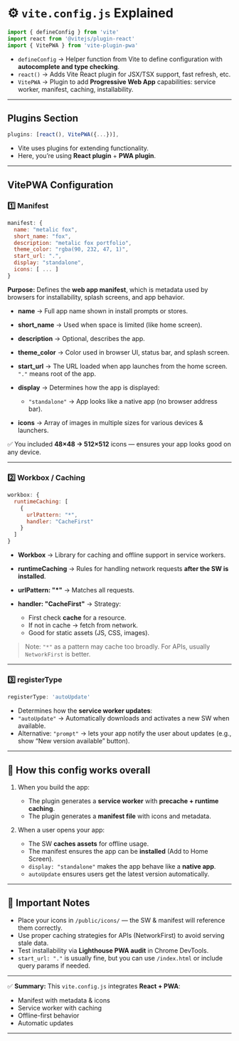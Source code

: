 
# ⚙️ `vite.config.js` Explained

```js
import { defineConfig } from 'vite'
import react from '@vitejs/plugin-react'
import { VitePWA } from 'vite-plugin-pwa'
```

* `defineConfig` → Helper function from Vite to define configuration with **autocomplete and type checking**.
* `react()` → Adds Vite React plugin for JSX/TSX support, fast refresh, etc.
* `VitePWA` → Plugin to add **Progressive Web App** capabilities: service worker, manifest, caching, installability.

---

## Plugins Section

```js
plugins: [react(), VitePWA({...})],
```

* Vite uses plugins for extending functionality.
* Here, you’re using **React plugin** + **PWA plugin**.

---

## VitePWA Configuration

### 1️⃣ Manifest

```js
manifest: {
  name: "metalic fox",
  short_name: "fox",
  description: "metalic fox portfolio",
  theme_color: "rgba(90, 232, 47, 1)",
  start_url: ".",
  display: "standalone",
  icons: [ ... ]
}
```

**Purpose:** Defines the **web app manifest**, which is metadata used by browsers for installability, splash screens, and app behavior.

* **name** → Full app name shown in install prompts or stores.
* **short\_name** → Used when space is limited (like home screen).
* **description** → Optional, describes the app.
* **theme\_color** → Color used in browser UI, status bar, and splash screen.
* **start\_url** → The URL loaded when app launches from the home screen. `"."` means root of the app.
* **display** → Determines how the app is displayed:

  * `"standalone"` → App looks like a native app (no browser address bar).
* **icons** → Array of images in multiple sizes for various devices & launchers.

✅ You included **48×48 → 512×512** icons — ensures your app looks good on any device.

---

### 2️⃣ Workbox / Caching

```js
workbox: {
  runtimeCaching: [
    {
      urlPattern: "*",
      handler: "CacheFirst"
    }
  ]
}
```

* **Workbox** → Library for caching and offline support in service workers.
* **runtimeCaching** → Rules for handling network requests **after the SW is installed**.
* **urlPattern: "\*"** → Matches all requests.
* **handler: "CacheFirst"** → Strategy:

  * First check **cache** for a resource.
  * If not in cache → fetch from network.
  * Good for static assets (JS, CSS, images).

> Note: `"*"` as a pattern may cache too broadly. For APIs, usually `NetworkFirst` is better.

---

### 3️⃣ registerType

```js
registerType: 'autoUpdate'
```

* Determines how the **service worker updates**:
* `"autoUpdate"` → Automatically downloads and activates a new SW when available.
* Alternative: `"prompt"` → lets your app notify the user about updates (e.g., show “New version available” button).

---

## 🔹 How this config works overall

1. When you build the app:

   * The plugin generates a **service worker** with **precache + runtime caching**.
   * The plugin generates a **manifest file** with icons and metadata.

2. When a user opens your app:

   * The SW **caches assets** for offline usage.
   * The manifest ensures the app can be **installed** (Add to Home Screen).
   * `display: "standalone"` makes the app behave like a **native app**.
   * `autoUpdate` ensures users get the latest version automatically.

---

## 🔹 Important Notes

* Place your icons in `/public/icons/` — the SW & manifest will reference them correctly.
* Use proper caching strategies for APIs (NetworkFirst) to avoid serving stale data.
* Test installability via **Lighthouse PWA audit** in Chrome DevTools.
* `start_url: "."` is usually fine, but you can use `/index.html` or include query params if needed.

---

✅ **Summary:**
This `vite.config.js` integrates **React + PWA**:

* Manifest with metadata & icons
* Service worker with caching
* Offline-first behavior
* Automatic updates

---